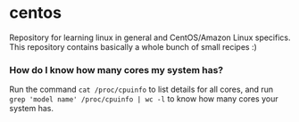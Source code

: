 # centos
Repository for learning linux in general and CentOS/Amazon Linux specifics. This repository contains basically a whole bunch of small recipes :)

### How do I know how many cores my system has?

Run the command `cat /proc/cpuinfo` to list details for all cores, and run `grep 'model name' /proc/cpuinfo | wc -l` to know how many cores your system has.


